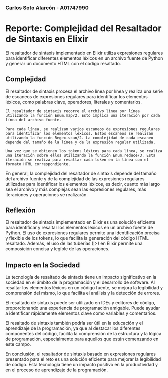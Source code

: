 ### Carlos Soto Alarcón - A01747990

# Reporte: Complejidad del Resaltador de Sintaxis en Elixir

El resaltador de sintaxis implementado en Elixir utiliza expresiones regulares para identificar diferentes elementos léxicos en un archivo fuente de Python y generar un documento HTML con el código resaltado. 

## Complejidad

El resaltador de sintaxis procesa el archivo línea por línea y realiza una serie de escaneos de expresiones regulares para identificar los elementos léxicos, como palabras clave, operadores, literales y comentarios.

    El resaltador de sintaxis recorre el archivo línea por línea utilizando la función Enum.map/2. Esto implica una iteración por cada línea del archivo fuente.

    Para cada línea, se realizan varios escaneos de expresiones regulares para identificar los elementos léxicos. Estos escaneos se realizan utilizando la función Regex.scan/2. La complejidad de cada escaneo depende del tamaño de la línea y de la expresión regular utilizada.

    Una vez que se obtienen los tokens léxicos para cada línea, se realiza una iteración sobre ellos utilizando la función Enum.reduce/3. Esta iteración se realiza para resaltar cada token en la línea con el formato HTML correspondiente.

En general, la complejidad del resaltador de sintaxis depende del tamaño del archivo fuente y de la complejidad de las expresiones regulares utilizadas para identificar los elementos léxicos, es decir, cuanto más largo sea el archivo y más complejas sean las expresiones regulares, más iteraciones y operaciones se realizarán.

## Reflexión

El resaltador de sintaxis implementado en Elixir es una solución eficiente para identificar y resaltar los elementos léxicos en un archivo fuente de Python. El uso de expresiones regulares permite una identificación precisa y flexible de los tokens, lo que facilita la generación del código HTML resaltado. Además, el uso de las tuberías (|>) en Elixir permite una composición concisa y legible de las operaciones.

## Impacto en la Sociedad

La tecnología de resaltado de sintaxis tiene un impacto significativo en la sociedad en el ámbito de la programación y el desarrollo de software. Al resaltar los elementos léxicos en un código fuente, se mejora la legibilidad y comprensión del mismo, lo que facilita el análisis y la detección de errores.

El resaltado de sintaxis puede ser utilizado en IDEs y editores de código, proporcionando una experiencia de programación amigable. Puede ayudar a identificar rápidamente elementos clave como variables y comentarios.

El resaltado de sintaxis también podría ser útil en la educación y el aprendizaje de la programación, ya que al destacar los diferentes componentes del código, facilita la comprensión de la estructura y la lógica de programación, especialmente para aquellos que están comenzando en este campo.

En conclusión, el resaltador de sintaxis basado en expresiones regulares presentado para el reto es una solución eficiente para mejorar la legibilidad de código. Esta tecnología tiene un impacto positivo en la productividad y en el proceso de aprendizaje de la programación.